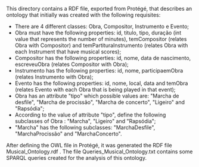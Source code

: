 This directory contains a RDF file, exported from Protégé, that describes an ontology that initially was created with the following requisites:

- There are 4 different classes: Obra, Compositor, Instrumento e Evento;
- Obra must have the following properties: id, titulo, tipo, duração (int value that represents the number of minutes), temCompositor (relates Obra with Compositor) and temPartituraInstrumento (relates Obra with each Instrument that have musical scores);
- Compositor has the following properties: id, nome, data de nascimento, escreveuObra (relates Compositor with Obra);
- Instrumento has the following properties: id, nome, participaemObra (relates Instrumento with Obra);
- Evento has the following properties: id, nome, local, data and temObra (relates Evento with each Obra that is being played in that event);
- Obra has an attribute "tipo" which possible values are: "Marcha de desfile", "Marcha de procissão", "Marcha de concerto", "Ligeiro" and "Rapsódia";
- According to the value of attribute "tipo", define the following subclasses of Obra : "Marcha", "Ligeiro" and "Rapsódia";
- "Marcha" has the following subclasses: "MarchaDesfile", "MarchaProcissão" and "MarchaConcerto".

After defining the OWL file in Protégé, it was generated the RDF file Musical_Ontology.rdf .
The file Queries_Musical_Ontology.txt contains some SPARQL queries created for the analysis of this ontology.
